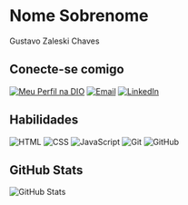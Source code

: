 # Nome Sobrenome

Gustavo Zaleski Chaves

## Conecte-se comigo

[![Meu Perfil na DIO]([https://img.shields.io/badge/DIO-meu%20perfil-blue)](https://web.dio.me/users/seuperfil](https://www.dio.me/users/zaleskigu))
[![Email](https://img.shields.io/badge/Email-Enviar%20Email-red)](zaleskigu@gmail.com)
[![LinkedIn]([https://img.shields.io/badge/LinkedIn-Conectar-blue)](https://linkedin.com/in/seuperfil](https://www.linkedin.com/in/gustavo-zaleski-041491321/))

## Habilidades
![HTML](https://img.shields.io/badge/-HTML-orange)
![CSS](https://img.shields.io/badge/-CSS-blue)
![JavaScript](https://img.shields.io/badge/-JavaScript-yellow)
![Git](https://img.shields.io/badge/-Git-black)
![GitHub](https://img.shields.io/badge/-GitHub-grey)

## GitHub Stats

![GitHub Stats](https://github-readme-stats.vercel.app/api?username=seuusername&show_icons=true&theme=radical)
